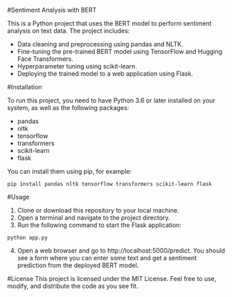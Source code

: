 #Sentiment Analysis with BERT

This is a Python project that uses the BERT model to perform sentiment analysis on text data. The project includes:

- Data cleaning and preprocessing using pandas and NLTK.
- Fine-tuning the pre-trained BERT model using TensorFlow and Hugging Face Transformers.
- Hyperparameter tuning using scikit-learn.
- Deploying the trained model to a web application using Flask.

#Installation

To run this project, you need to have Python 3.6 or later installed on your system, as well as the following packages:

- pandas
- nltk
- tensorflow
- transformers
- scikit-learn
- flask

You can install them using pip, for example:

`pip install pandas nltk tensorflow transformers scikit-learn flask`

#Usage
1. Clone or download this repository to your local machine.
2. Open a terminal and navigate to the project directory.
3. Run the following command to start the Flask application:

`python app.py`

4. Open a web browser and go to http://localhost:5000/predict. You should see a form where you can enter some text and get a sentiment prediction from the deployed BERT model.

#License
This project is licensed under the MIT License. Feel free to use, modify, and distribute the code as you see fit.
